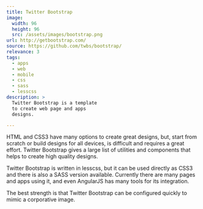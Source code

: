 ```yaml
---
title: Twitter Bootstrap
image: 
  width: 96
  height: 96
  src: /assets/images/bootstrap.png
url: http://getbootstrap.com/
source: https://github.com/twbs/bootstrap/
relevance: 3
tags:
  - apps
  - web
  - mobile
  - css
  - sass
  - lesscss
description: >
  Twitter Bootstrap is a template
  to create web page and apps
  designs.

---
```


HTML and CSS3 have many options
to create great designs,
but, start from scratch or
build designs for all devices,
is difficult and requires a great effort.
Twitter Bootstrap gives a large list
of utilities and components
that helps to create high quality designs.

Twitter Bootstrap is written in lesscss,
but it can be used directly as CSS3
and there is also a SASS version available.
Currently there are many pages and apps using it,
and even AngularJS has many tools
for its integration.

The best strength is that
Twitter Bootstrap can be configured
quickly to mimic a corporative image.
